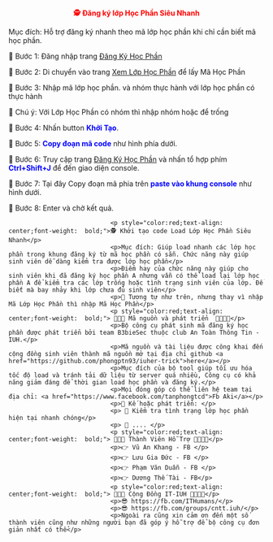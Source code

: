<p style="color: red;text-align: center;font-weight: bold;">🕵 Đăng ký lớp Học Phần Siêu Nhanh</p>
                                <p>Mục đích: Hỗ trợ đăng ký nhanh theo mã lớp học phần khi chỉ cần biết mã học phần.</p>
                                <p>💞 Bước 1: Đăng nhập trang <a href="http://www.iuh.edu.vn/phongdaotao/Login.aspx.">Đăng Ký Học Phần</a></p>
								<p>💞 Bước 2: Di chuyển vào trang <a href="http://www.iuh.edu.vn/phongdaotao/DanhSachLopHocPhan.aspx">Xem Lớp Học Phần</a> để lấy Mã Học Phần</p>
                                <p>💞 Bước 3: Nhập mã lớp học phần. và nhóm thực hành với lớp học phần có thực hành</p>
                                <p>💞 Chú ý: Với Lớp Học Phần có nhóm thì nhập nhóm hoặc để trống</p>
                                <p>💞 Bước 4: Nhấn button <strong style="color:blue">Khởi Tạo</strong>.</p>
                                <p>💞 Bước 5: <strong style="color:blue">Copy đoạn mã code</strong> như hình phía dưới.</p>
                                <p>💞 Bước 6: Truy cập trang <a href="http://www.iuh.edu.vn/phongdaotao/DangKyHP.aspx">Đăng Ký Học Phần</a> và nhấn tổ hợp phím <strong style="color:blue">Ctrl+Shift+J</strong> để đến giao diện console.</p>
                                <p>💞 Bước 7: Tại đây Copy đoạn mã phia trên <strong style="color:blue">paste vào khung console</strong> như hình dưới.</p>
                                <p>💞 Bước 8: Enter và chờ kết quả.</p>
                                
                                <p style="color:red;text-align:  center;font-weight:  bold;">🕵 Khởi tạo code Load Lớp Học Phần Siêu Nhanh</p>
                                <p>Mục đích: Giúp load nhanh các lớp học phần trong khung đăng ký từ mã học phần có sẵn. Chức năng này giúp sinh viên dễ dàng kiểm tra được lớp học phần</p>
                                <p>Điểm hay của chức năng này giúp cho sinh viên khi đã đăng ký học phần A nhưng vẫn có thể load lại lớp học phần A để kiểm tra các lớp trống hoặc tình trạng sinh viên của lớp. Để biết mà bay nhảy khi lớp chưa đủ sinh viên</p>
                                <p>💞 Tương tự như trên, nhưng thay vì nhập Mã Lớp Học Phần thì nhập Mã Học Phần</p>
                                <p style="color:red;text-align:  center;font-weight:  bold;"> 👨‍👨‍👦 Mã nguồn và phát triển  👨‍👨‍👧‍👧</p>
                                <p>Bộ công cụ phát sinh mã đăng ký học phần được phát triển bởi team B3bieSec thuộc club An Toàn Thông Tin - IUH.</p>
                                <p>Mã nguồn và tài liệu được công khai đến cộng đồng sinh viên thành mã nguồn mở tại địa chỉ github <a href="https://github.com/phongptn93/iuher-trick">here</a></p>
                                <p>Mục đích của bộ tool giúp tối ưu hóa tốc độ load và tránh tải dữ liệu từ server quá nhiều, Công cụ có khả năng giảm đáng để thời gian load học phần và đăng ký.</p>
                                <p>Mọi đóng góp có thể liên hệ team tại địa chỉ: <a href="https://www.facebook.com/tanphongtcd">Fb Aki</a></p>
                                <p>👮 Kế hoặc phát triển: </p>
                                <p> 🖖 Kiểm tra tình trạng lớp học phần hiện tại nhanh chóng</p>
                                <p> 🖖 .... </p> 
                                <p style="color:red;text-align:  center;font-weight:  bold;"> 👨‍👨‍👦 Thành Viên Hỗ Trợ 👨‍👨‍👧‍👧</p>
                                <p>👉 Vũ An Khang - FB </p>
                                <p>👉 Lưu Gia Đức - FB </p>
                                <p>👉 Phạm Văn Duẫn - FB </p>
                                <p>👉 Dương Thế Tài - FB</p>
                                <p style="color:red;text-align:  center;font-weight:  bold;"> 👨‍👨‍👦 Cộng Đồng IT-IUH 👨‍👨‍👧‍👧</p>
                                <p>😎 https://fb.com/ITHumans/</p> 
                                <p>😎 https://fb.com/groups/cntt.iuh/</p> 
								<p>Ngoài ra cũng xin cảm ơn đến một số thành viên cũng như những người bạn đã góp ý hỗ trợ để bộ công cụ đơn giản nhất có thể</p>
